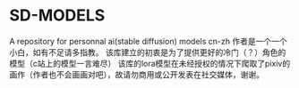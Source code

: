 # SD-MODELS
A repository for personnal ai(stable diffusion) models
cn-zh
作者是一个一个小白，如有不足请多指教。
该库建立的初衷是为了提供更好的冷门（？）角色的模型（c站上的模型一言难尽）
该库的lora模型在未经授权的情况下爬取了pixiv的画作（作者也不会画画对吧），故请勿商用或公开发表在社交媒体，谢谢。
